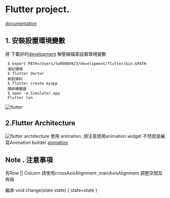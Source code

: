 # Flutter project.
[documentation](https://flutter.io/)

## 1. 安裝設置環境變數
將 下載好的[development](https://storage.googleapis.com/flutter_infra/releases/beta/macos/flutter_macos_v0.5.1-beta.zip) 解壓縮檔案設置環境變數
```
 $ export PATH=/Users/tw00089923/development/flutter/bin:$PATH
 測試環境
 $ flutter doctor  
 新創資料
 $ flutter create myapp
 開啟模擬器
 $ open -a Simulator.app
 Flutter run 
```
![flutter](https://flutter.io/images/flutter-starter-app-android.png)
## 2.Flutter Architecture
![flutter architecture](https://cdn-images-1.medium.com/max/1600/0*NeeJq8PwkiTj8eMf.)
使用 animation, 請注意使用animation widget 不然就是編寫Animation builder [animation](https://flutter.io/tutorials/animation/)










## Note . 注意事項
有Row || Column 請使用crossAxisAlignment ,mainAxisAlignment 調整空間及佈局


繼承 
void change(state state) {
    state=state
}
